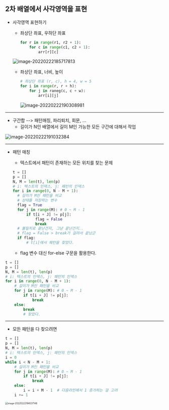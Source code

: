 ## 2차 배열에서 사각영역을 표현

- 사각영역 표현하기

  - 좌상단 좌표, 우하단 좌표

    ```python
    for r in range(r1, r2 + 1):
    	for c in range(c1, c2 + 1):
    		arr[r][c]
    ```

  ![image-20220222185717813](README.assets/image-20220222185717813.png)

  - 좌상단 좌표, 너비, 높이

    ```python
    # 좌상단 좌표 (r, c), h = 4, w = 5
    for i in range(r, r + h):
    	for j in raneg(c, c + w):
    		arr[i][j]
    
    ```

    ![image-20220222190308981](README.assets/image-20220222190308981.png)

------------------------

- 구간합 --> 패턴매칭, 파리퇴치, 회문, ... 
  - 길이가 N인 배열에서 길이 M인 가능한 모든 구간에 대해서 작업

![image-20220222191032384](README.assets/image-20220222191032384.png)

-----------

- 패턴 매칭

  - 텍스트에서 패턴이 존재하는 모든 위치를 찾는 문제

  ```python
  t = []
  p = []
  N, M = len(t), len(p)  
  # i: 텍스트의 인덱스, j: 패턴의 인덱스
  for i in range(0, N - M + 1):
  	# 길이가 M인 패턴을 비교
  	# 상태를 저장하는 변수
  	flag = True
  	for j in range(M): # 0 ~ M - 1
  		if t[i + J] != p[j]:
  			flag = False
  			break
  	# 불일치로 끝난건지, 그냥 끝난건지..
  	# flag = False > break가 걸려서 끝났군
  	if flag:
  		# t[i]에서 패턴을 찾았다.
  
  ```

  - flag 변수 대신 for-else 구문을 활용한다.

```python
t = []
p = []
N, M = len(t), len(p)  
# i: 텍스트의 인덱스, j: 패턴의 인덱스
for i in range(0, N - M + 1):
	# 길이가 M인 패턴을 비교
	for j in range(M): # 0 ~ M - 1
		if t[i + J] != p[j]:
			break
	else:
		break
		# 찾았다.
```

-----------------

- 모든 패턴을 다 찾으려면 

```python
t = []
p = []
N, M = len(t), len(p)  
# i: 텍스트의 인덱스, j: 패턴의 인덱스
i = 0
while i < N - M + 1:
	# 길이가 M인 패턴을 비교
	for j in range(M): # 0 ~ M - 1
		if t[i + J] != p[j]:
			break
	else:
		i = i + M - 1  # 다음라인에서 1 증가하는 걸 고려
	i += 1
```

<img src="README.assets/image-20220222194037148.png" alt="image-20220222194037148" style="zoom:50%;" />















